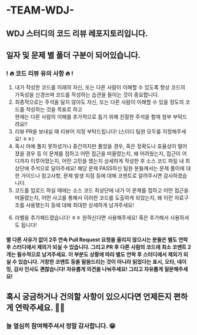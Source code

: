 # -TEAM-WDJ-
## WDJ 스터디의 코드 리뷰 레포지토리입니다.
## 일자 및 문제 별 폴더 구분이 되어있습니다.
### ! 🔥 코드 리뷰 유의 사항 🔥 ! 

1. 내가 작성한 코드를 미래의 자신, 또는 다른 사람이 이해할 수 있도록 항상 코드의 가독성을 신경쓰며 코드를 작성하는 습관을 들이는 것이 중요합니다. 
2. 최종적으로는 주석을 달지 않아도 자신, 또는 다른 사람이 이해할 수 있을 정도의 코드를 작성하는 것을 목표로 하고 </br> 현재는 다른 사람의 이해를 추가적으로 돕기 위해 친절한 주석을 함께 첨부 부탁드려요!! 
3. 리뷰 PR을 보내실 때 리뷰어 지정 부탁드립니다! (스터디 팀원 모두를 지정해주세요! ㅎㅎ)
4. 혹시 아예 풀지 못하셨거나 중간까지만 풀었을 경우, 혹은 정확도나 효율성이 떨어졌을 경우 등 이 문제를 접하고 어떤 접근을 떠올렸는지, 왜 어려웠는지, 접근이 어디까지 이루어졌는지, 어떤 고민을 했는지 상세하게 작성한 후 소스 코드 파일 내 최상단에 주석으로 달아주세요! 해당 문제 PASS하신 팀원 분들께서는 문제 풀이에 대한 가이드나 참고사항, 문제 발생 지점 등에 대해 코멘트로 알려주시면 감사하겠습니다.
5. 코드를 업로드 하실 때에는 소스 코드 최상단에 내가 이 문제를 접하고 어떤 접근을 떠올렸는지, 어떤 사고를 통해서 이러한 코드를 도출하게 되었는지, 왜 이런 자료구조를 사용했는지 등에 대해 최대한 상세하게 남겨주세요!
<!-- 6. PR 요청은 코딩 테스트 다음 날인 금요일에, 리뷰 활동은 자유롭게 원하시는 요일에 해주시면 됩니다! -->
6. 라벨을 추가해드렸습니다! ㅎㅎ 원하신다면 사용해주세요! 혹은 추가해서 사용하셔도 됩니다! 

#### 별 다른 사유가 없이 2주 연속 Pull Request 요청을 올리지 않으시는 분들은 별도 연락 후 스터디에서 제외가 되실 수 있습니다. 그리고 PR 후 다른 사람의 코드에 최소 코멘트 2개는 필수적으로 남겨주세요. 이 부분도 상황에 따라 별도 연락 후 스터디에서 제외가 되실 수 있습니다. 거창한 코멘트 등을 말씀드리는 것이 아니라 읽었다는 표시, 오타, 네이밍, 감사 인사도 괜찮습니다! 자유롭게 의견을 나눠주세요! 그리고 자유롭게 질문해주세요! 

## 혹시 궁금하거나 건의할 사항이 있으시다면 언제든지 편하게 연락주세요. 💪💪 
### 늘 열심히 참여해주셔서 정말 감사합니다. 😁
